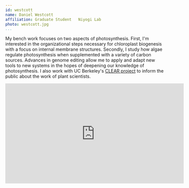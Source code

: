 ```yaml
---
id: westcott
name: Daniel Westcott
affiliation: Graduate Student	Niyogi Lab
photo: westcott.jpg
...
```


My bench work focuses on two aspects of photosynthesis. First, I\'m interested
in the organizational steps necessary for chloroplast biogenesis with a focus
on internal membrane structures. Secondly, I study how algae regulate
photosynthesis when supplemented with a variety of carbon sources. Advances in
genome editing allow me to apply and adapt new tools to new systems in the
hopes of deepening our knowledge of photosynthesis. I also work with UC
Berkeley\'s [CLEAR project](http://clear-project.org/) to inform the public
about the work of plant scientists.

<iframe width="560" height="315" src="https://videopress.com/embed/D7R1X1ID" frameborder="0" allowfullscreen></iframe>
<script src="https://videopress.com/videopress-iframe.js"></script>
